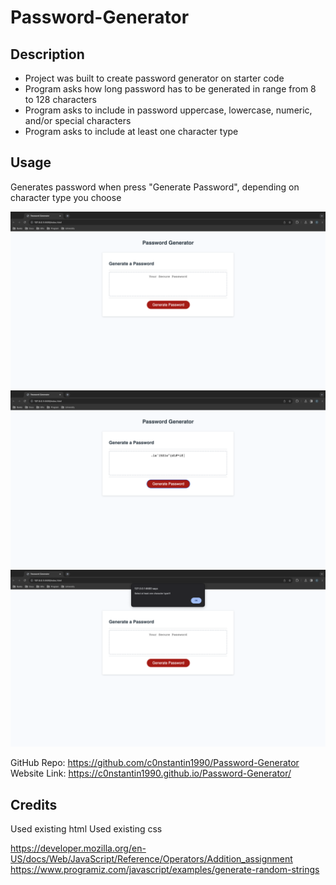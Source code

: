 # Password-Generator

## Description

- Project was built to create password generator on starter code
- Program asks how long password has to be generated in range from 8 to 128 characters
- Program asks to include in password uppercase, lowercase, numeric, and/or special characters  
- Program asks to include at least one character type

## Usage

Generates password when press "Generate Password", depending on character type you choose

![Web page](/assets/screenshots/page.png)
![Interaction](/assets/screenshots/usage.png)
![Error](/assets/screenshots/error.png)

GitHub Repo: https://github.com/c0nstantin1990/Password-Generator
Website Link: https://c0nstantin1990.github.io/Password-Generator/

## Credits

Used existing html
Used existing css

https://developer.mozilla.org/en-US/docs/Web/JavaScript/Reference/Operators/Addition_assignment
https://www.programiz.com/javascript/examples/generate-random-strings
